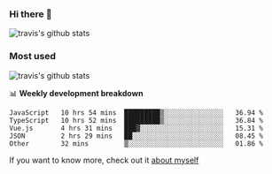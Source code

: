 ### Hi there 👋

<!--
**HondryTravis/HondryTravis** is a ✨ _special_ ✨ repository because its `README.md` (this file) appears on your GitHub profile.

Here are some ideas to get you started:

- 🔭 I’m currently working on ...
- 🌱 I’m currently learning ...
- 👯 I’m looking to collaborate on ...
- 🤔 I’m looking for help with ...
- 💬 Ask me about ...
- 📫 How to reach me: ...
- 😄 Pronouns: ...
- ⚡ Fun fact: ...
-->

![travis's github stats](https://github-readme-stats.vercel.app/api?username=HondryTravis&hide=stars)
### Most used
![travis's github stats](https://github-readme-stats.anuraghazra1.vercel.app/api/top-langs/?username=HondryTravis&layout=compact&hide_title=true)

📊 **Weekly development breakdown**

<!--START_SECTION:waka-->

```text
JavaScript   10 hrs 54 mins  █████████▒░░░░░░░░░░░░░░░   36.94 %
TypeScript   10 hrs 52 mins  █████████▒░░░░░░░░░░░░░░░   36.84 %
Vue.js       4 hrs 31 mins   ███▓░░░░░░░░░░░░░░░░░░░░░   15.31 %
JSON         2 hrs 29 mins   ██░░░░░░░░░░░░░░░░░░░░░░░   08.45 %
Other        32 mins         ▒░░░░░░░░░░░░░░░░░░░░░░░░   01.86 %
```

<!--END_SECTION:waka-->

If you want to know more, check out it [about myself](https://hondrytravis.github.io/)
